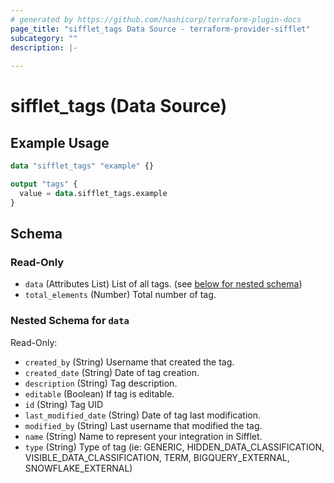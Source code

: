 ```yaml
---
# generated by https://github.com/hashicorp/terraform-plugin-docs
page_title: "sifflet_tags Data Source - terraform-provider-sifflet"
subcategory: ""
description: |-
  
---
```


# sifflet_tags (Data Source)



## Example Usage

```terraform
data "sifflet_tags" "example" {}

output "tags" {
  value = data.sifflet_tags.example
}
```

<!-- schema generated by tfplugindocs -->
## Schema

### Read-Only

- `data` (Attributes List) List of all tags. (see [below for nested schema](#nestedatt--data))
- `total_elements` (Number) Total number of tag.

<a id="nestedatt--data"></a>
### Nested Schema for `data`

Read-Only:

- `created_by` (String) Username that created the tag.
- `created_date` (String) Date of tag creation.
- `description` (String) Tag description.
- `editable` (Boolean) If tag is editable.
- `id` (String) Tag UID
- `last_modified_date` (String) Date of tag last modification.
- `modified_by` (String) Last username that modified the tag.
- `name` (String) Name to represent your integration in Sifflet.
- `type` (String) Type of tag (ie: GENERIC, HIDDEN_DATA_CLASSIFICATION, VISIBLE_DATA_CLASSIFICATION, TERM, BIGQUERY_EXTERNAL, SNOWFLAKE_EXTERNAL)
